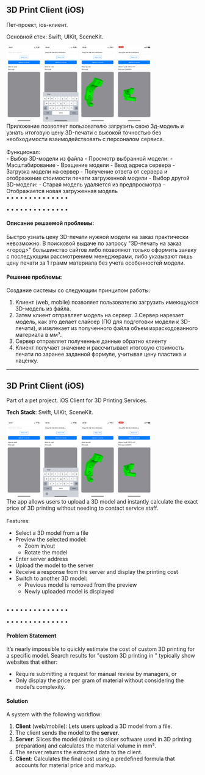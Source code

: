 ## 3D Print Client (iOS)
Пет-проект, ios-клиент.

Основной стек: Swift, UIKit, SceneKit.

<img src="Screenshots/Screenshot_3.PNG" height="200">
<img src="Screenshots/Screenshot_4.PNG" height="200">
<img src="Screenshots/Screenshot_2.PNG" height="200">
<img src="Screenshots/Screenshot_1.PNG" height="200">

<br>
Приложение позволяет пользователю загрузить свою 3д-модель и узнать итоговую цену 3D-печати с высокой точностью без необходимости взаимодействовать с персоналом сервиса.
<br>
<br>
Функционал:<br>
- Выбор 3D-модели из файла
- Просмотр выбранной модели:
    - Масштабирование
    - Вращение модели
- Ввод адреса сервера
- Загрузка модели на сервер
- Получение ответа от сервера и отображение стоимости печати загруженной модели
- Выбор другой 3D-модели:
    - Старая модель удаляется из предпросмотра
    - Отображается новая загруженная модель
    
<br>
• • • • • • • • • • • • • •

• • • • • • • • • • • • • •



#### Описание решаемой проблемы:
Быстро узнать цену 3D-печати нужной модели на заказ практически невозможно. В поисковой выдаче по запросу "3D-печать на заказ <город>" большинство сайтов либо позволяют только оформить заявку с последующим рассмотрением менеджерами, либо указывают лишь цену печати за 1 грамм материала без учета особенностей модели.
#### Решение проблемы:
Создание системы со следующим принципом работы:<br>
1. Клиент (web, mobile) позволяет пользователю загрузить имеющуюся 3D-модель из файла.
2. Затем клиент отправляет модель на сервер.
3.Сервер нарезает модель, как это делает слайсер (ПО для подготовки модели к 3D-печати), и извлекает из полученного файла объем израсходованного материала в мм³.
4. Сервер отправляет полученные данные обратно клиенту
5. Клиент получает значение и рассчитывает итоговую стоимость печати по заранее заданной формуле, учитывая цену пластика и наценку.

---


## 3D Print Client (iOS) 
Part of a pet project. iOS Client for 3D Printing Services.

**Tech Stack**: Swift, UIKit, SceneKit.

<img src="Screenshots/Screenshot_3.PNG" height="200">
<img src="Screenshots/Screenshot_4.PNG" height="200">
<img src="Screenshots/Screenshot_2.PNG" height="200">
<img src="Screenshots/Screenshot_1.PNG" height="200">

<br>
The app allows users to upload a 3D model and instantly calculate the exact price of 3D printing without needing to contact service staff.
<br>
<br>
Features:<br>

- Select a 3D model from a file
- Preview the selected model:  
    - Zoom in/out  
    - Rotate the model  
- Enter server address  
- Upload the model to the server  
- Receive a response from the server and display the printing cost  
- Switch to another 3D model:  
    - Previous model is removed from the preview  
    - Newly uploaded model is displayed  

<br>
• • • • • • • • • • • • • •

• • • • • • • • • • • • • •

#### Problem Statement  
It’s nearly impossible to quickly estimate the cost of custom 3D printing for a specific model. Search results for "custom 3D printing in <city>" typically show websites that either:  
- Require submitting a request for manual review by managers, or  
- Only display the price per gram of material without considering the model’s complexity.  

#### Solution  

A system with the following workflow: 
 
1. **Client** (web/mobile): Lets users upload a 3D model from a file.  
2. The client sends the model to the **server**.  
3. **Server**: Slices the model (similar to slicer software used in 3D printing preparation) and calculates the material volume in mm³.  
4. The server returns the extracted data to the client.  
5. **Client**: Calculates the final cost using a predefined formula that accounts for material price and markup.  